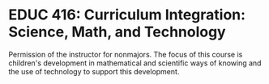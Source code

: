 # EDUC 416: Curriculum Integration: Science, Math, and Technology

Permission of the instructor for nonmajors. The focus of this course is children's development in mathematical and scientific ways of knowing and the use of technology to support this development.